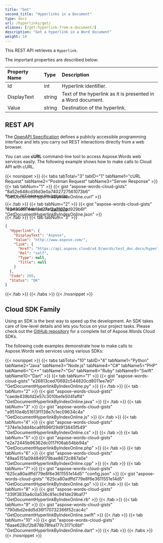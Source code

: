 ```yaml
---
title: "Get"
second_title: "Hyperlinks in a Document"
type: docs
url: /hyperlinks/get/
aliases: [/get-hyperlink-from-a-document/]
description: "Get a hyperlink in a Word document"
weight: 10
---
```


This REST API retrieves a `Hyperlink`.

The important properties are described below:

|Property Name|Type|Description|
| :- | :- | :- |
|Id|int|Hyperlink identifier.|
|DisplayText|string|Text of the hyperlink as it is presented in a Word document.|
|Value|string|Destination of the hyperlink.|

## REST API

The [OpenAPI Specification](https://apireference.aspose.cloud/words/#/Hyperlinks/GetDocumentHyperlinkByIndex) defines a publicly accessible programming interface and lets you carry out REST interactions directly from a web browser.

You can use **cURL** command-line tool to access Aspose.Words web services easily. The following example shows how to make calls to Cloud API with cURL.

{{< nosnippet >}}
{{< tabs tabTotal="3" tabID="1" tabName1="cURL Request" tabName2="Postman Request" tabName3="Server Response" >}}
{{< tab tabNum="1" >}}
	{{< gist "aspose-words-cloud-gists" "8a52e648cd36d3e0a7402727561073b6" "GetDocumentHyperlinkByIndexOnline.curl" >}}
	<p style="margin-top:-32px;font-size:80%;font-style:italic">To get a JWT token use this <a href="/words/getting-started/quickstart/">instruction</a></p>
{{< /tab >}}
{{< tab tabNum="2" >}}
	{{< gist "aspose-words-cloud-gists" "894866974db18d27af2a7f67dd929b6f" "GetDocumentHyperlinkByIndexOnline.json" >}}
	<p style="margin-top:-32px;font-size:80%;font-style:italic">To get a JWT token use this <a href="/words/getting-started/quickstart/">instruction</a></p>
{{< /tab >}}
{{< tab tabNum="3" >}}
```json
{
  "Hyperlink": {
    "DisplayText": "Aspose",
    "Value": "http://www.aspose.com/",
    "link": {
      "Href": "https://api.aspose.cloud/v4.0/words/test_doc.docx/hyperlinks/0",
      "Rel": "self",
      "Type": null,
      "Title": null
    }
  },
  "Code": 200,
  "Status": "OK"
}
```
{{< /tab >}}
{{< /tabs >}}
{{< /nosnippet >}}

## Cloud SDK Family

Using an SDK is the best way to speed up the development. An SDK takes care of low-level details and lets you focus on your project tasks. Please check out the [GitHub repository](https://github.com/aspose-words-cloud) for a complete list of Aspose.Words Cloud SDKs.

The following code examples demonstrate how to make calls to Aspose.Words web services using various SDKs:

{{< nosnippet >}}
{{< tabs tabTotal="10" tabID="4" tabName1="Python" tabName2="Java" tabName3="Node.js" tabName4="C#" tabName5="PHP" tabName6="C++" tabName7="Go" tabName8="Ruby" tabName9="Swift" tabName10="Dart" >}}
{{< tab tabNum="1" >}}
	{{< gist "aspose-words-cloud-gists" "e26813ced70692c544820cd8011ee7e0" "GetDocumentHyperlinkByIndexOnline.py" >}}
{{< /tab >}}
{{< tab tabNum="2" >}}
	{{< gist "aspose-words-cloud-gists" "caede439bfd2e57c3010befe504faff4" "GetDocumentHyperlinkByIndexOnline.java" >}}
{{< /tab >}}
{{< tab tabNum="3" >}}
	{{< gist "aspose-words-cloud-gists" "a9510e4b51613f1138e7c1ec09634c4a" "GetDocumentHyperlinkByIndexOnline.js" >}}
{{< /tab >}}
{{< tab tabNum="4" >}}
	{{< gist "aspose-words-cloud-gists" "374e1e3dd4bca8f696f29d913645f549" "GetDocumentHyperlinkByIndexOnline.cs" >}}
{{< /tab >}}
{{< tab tabNum="5" >}}
	{{< gist "aspose-words-cloud-gists" "e2a72445b96362dc0117f06ab54bb94a" "GetDocumentHyperlinkByIndexOnline.php" >}}
{{< /tab >}}
{{< tab tabNum="6" >}}
	{{< gist "aspose-words-cloud-gists" "49aa5151a094849179bae8672c887a0e" "GetDocumentHyperlinkByIndexOnline.cpp" >}}
{{< /tab >}}
{{< tab tabNum="7" >}}
	{{< gist "aspose-words-cloud-gists" "625ca80adffd779e8f6e3611551e14d5" "config.json" >}}
	{{< gist "aspose-words-cloud-gists" "625ca80adffd779e8f6e3611551e14d5" "GetDocumentHyperlinkByIndexOnline.go" >}}
{{< /tab >}}
{{< tab tabNum="8" >}}
	{{< gist "aspose-words-cloud-gists" "339f3835a4c0a536c81ec941de29baf7" "GetDocumentHyperlinkByIndexOnline.rb" >}}
{{< /tab >}}
{{< tab tabNum="9" >}}
	{{< gist "aspose-words-cloud-gists" "790dbd2edd5d36f170732366f52cac4c" "GetDocumentHyperlinkByIndexOnline.swift" >}}
{{< /tab >}}
{{< tab tabNum="10" >}}
	{{< gist "aspose-words-cloud-gists" "6aae628cf2b878b78fea177c3171c6bf" "GetDocumentHyperlinkByIndexOnline.dart" >}}
{{< /tab >}}
{{< /tabs >}}
{{< /nosnippet >}}
